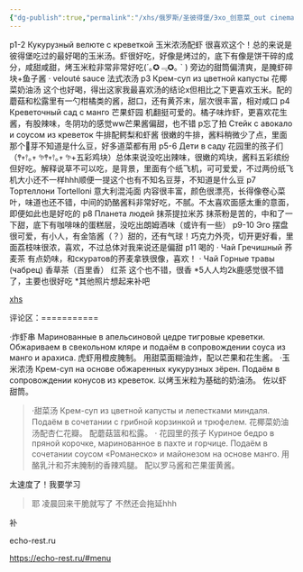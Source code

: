 ```yaml
---
{"dg-publish":true,"permalink":"/xhs/俄罗斯/圣彼得堡/Эхо_创意菜_out cinema附近/","tags":["rednote","圣彼得堡"],"created":"2025-03-17T18:27:04.318+08:00","updated":"2025-03-20T22:46:14.533+08:00"}
---
```



 

p1-2 Кукурузный велюте с креветкой 玉米浓汤配虾 很喜欢这个！总的来说是彼得堡吃过的最好喝的玉米汤。虾很好吃，好像是烤过的，底下有像是饼干碎的成分，咸甜咸甜，烤玉米粒非常非常好吃(´｡✪﹃✪｡ ` ) 旁边的甜筒偏清爽，是腌虾碎块+鱼子酱
· velouté sauce 法式浓汤
p3 Крем-суп из цветной капусты 花椰菜奶油汤 这个也好喝，得出这家我最喜欢汤的结论x但相比之下更喜欢玉米。配的蘑菇和松露里有一勺柑橘类的酱，甜口，还有黄芥末，层次很丰富，相对咸口
p4 Креветочный сад с манго 芒果虾园 机翻挺可爱的。橘子味炸虾，更喜欢花生酱，有股辣味，冬阴功的感觉ww芒果酱偏甜，也不错
p忘了拍 Стейк с авокало и соусом из креветок 牛排配鳄梨和虾酱 很嫩的牛排，酱料稍微少了点，里面那个🫘芽不知道是什么豆，好多道菜都有用
p5-6 Дети в саду 花园里的孩子们（𖤣𖥧𖥣｡𖥧 𖧧𖤣𖥧𖥣｡𖥧 𖧧+五彩鸡块）总体来说没吃出辣味，很嫩的鸡块，酱料五彩缤纷但好吃。解释说草不可以吃，是背景，里面有个纸飞机，可可爱爱，不过两份纸飞机大小还不一样hhh顺便一提这个也有不知名豆芽，不知道是什么豆
p7 Тортеллони Tortelloni 意大利混沌面 内容很丰富，颜色很漂亮，长得像卷心菜叶，味道也还不错，中间的奶酪酱料非常好吃，不腻。不太喜欢面感太重的意面，即便如此也是好吃的
p8 Планета людей 抹茶提拉米苏 抹茶粉是苦的，中和了一下甜，底下有咖啡味的蛋糕层，没吃出朗姆酒味（或许有一些）
p9-10 Эго 摆盘很可爱，有小人，有金箔酱（？）甜的，还有气球！巧克力外壳，切开更好看，里面荔枝味很浓，喜欢，不过总体对我来说还是偏甜
p11 喝的
· Чай Гречишный 荞麦茶 有点奶味，和скуратов的荞麦拿铁很像，喜欢！
· Чай Горные травы (чабрец) 香草茶（百里香） 红茶 这个也不错，很香
*5人人均2k鹿感觉很不错了，主要也很好吃
*其他照片想起来补吧

[xhs](https://www.xiaohongshu.com/explore/663d78a3000000001e01eabc?xsec_token=ABbt5hpeGfHpN50hCWCp-frJWnGUPtp51-cCdsePZ4lhs=&xsec_source=pc_user)

评论区：===========

·炸虾串
Маринованные в апельсиновой цедре тигровые креветки.
Обжариваем в свекольном кляре и подаём в сопровождении соуса из манго и арахиса.
虎虾用橙皮腌制。
用甜菜面糊油炸，配以芒果和花生酱。
·玉米浓汤
Крем-суп на основе обжаренных кукурузных зёрен. 
Подаём в сопровождении конусов из креветок.
以烤玉米粒为基础的奶油汤。 
佐以虾甜筒。

> ·甜菜汤
Крем-суп из цветной капусты и лепестками миндаля.
Подаём в сочетании с грибной корзинкой и трюфелем.
花椰菜奶油汤配杏仁花瓣。
配蘑菇篮和松露。
· 花园里的孩子
Куриное бедро в пряной корочке, маринованное в пахте и горчице.
Подаём в сочетании соусом «Романеско» и майонезом на основе манго.
用酪乳汁和芥末腌制的香辣鸡腿。
配以罗马酱和芒果蛋黄酱。

太速度了！我要学习

> 耶 凌晨回来干脆就写了 不然还会拖延hhh

补

echo-rest.ru

https://echo-rest.ru/#menu